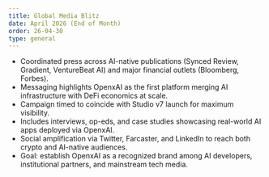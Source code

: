 ```yaml
---
title: Global Media Blitz
date: April 2026 (End of Month)
order: 26-04-30
type: general
---
```


- Coordinated press across AI-native publications (Synced Review, Gradient, VentureBeat AI) and major financial outlets (Bloomberg, Forbes).
- Messaging highlights OpenxAI as the first platform merging AI infrastructure with DeFi economics at scale.
- Campaign timed to coincide with Studio v7 launch for maximum visibility.
- Includes interviews, op-eds, and case studies showcasing real-world AI apps deployed via OpenxAI.
- Social amplification via Twitter, Farcaster, and LinkedIn to reach both crypto and AI-native audiences.
- Goal: establish OpenxAI as a recognized brand among AI developers, institutional partners, and mainstream tech media.
